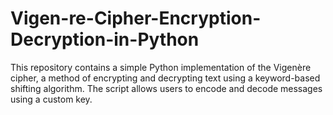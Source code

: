 # Vigen-re-Cipher-Encryption-Decryption-in-Python
This repository contains a simple Python implementation of the Vigenère cipher, a method of encrypting and decrypting text using a keyword-based shifting algorithm. The script allows users to encode and decode messages using a custom key.
